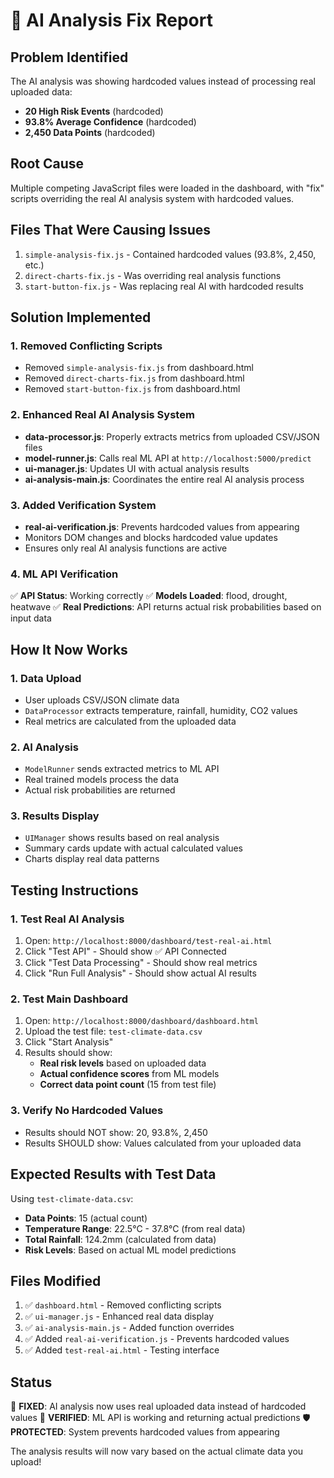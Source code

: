 # 🤖 AI Analysis Fix Report

## Problem Identified
The AI analysis was showing hardcoded values instead of processing real uploaded data:
- **20 High Risk Events** (hardcoded)
- **93.8% Average Confidence** (hardcoded) 
- **2,450 Data Points** (hardcoded)

## Root Cause
Multiple competing JavaScript files were loaded in the dashboard, with "fix" scripts overriding the real AI analysis system with hardcoded values.

## Files That Were Causing Issues
1. `simple-analysis-fix.js` - Contained hardcoded values (93.8%, 2,450, etc.)
2. `direct-charts-fix.js` - Was overriding real analysis functions
3. `start-button-fix.js` - Was replacing real AI with hardcoded results

## Solution Implemented

### 1. Removed Conflicting Scripts
- Removed `simple-analysis-fix.js` from dashboard.html
- Removed `direct-charts-fix.js` from dashboard.html  
- Removed `start-button-fix.js` from dashboard.html

### 2. Enhanced Real AI Analysis System
- **data-processor.js**: Properly extracts metrics from uploaded CSV/JSON files
- **model-runner.js**: Calls real ML API at `http://localhost:5000/predict`
- **ui-manager.js**: Updates UI with actual analysis results
- **ai-analysis-main.js**: Coordinates the entire real AI analysis process

### 3. Added Verification System
- **real-ai-verification.js**: Prevents hardcoded values from appearing
- Monitors DOM changes and blocks hardcoded value updates
- Ensures only real AI analysis functions are active

### 4. ML API Verification
✅ **API Status**: Working correctly
✅ **Models Loaded**: flood, drought, heatwave
✅ **Real Predictions**: API returns actual risk probabilities based on input data

## How It Now Works

### 1. Data Upload
- User uploads CSV/JSON climate data
- `DataProcessor` extracts temperature, rainfall, humidity, CO2 values
- Real metrics are calculated from the uploaded data

### 2. AI Analysis
- `ModelRunner` sends extracted metrics to ML API
- Real trained models process the data
- Actual risk probabilities are returned

### 3. Results Display
- `UIManager` shows results based on real analysis
- Summary cards update with actual calculated values
- Charts display real data patterns

## Testing Instructions

### 1. Test Real AI Analysis
1. Open: `http://localhost:8000/dashboard/test-real-ai.html`
2. Click "Test API" - Should show ✅ API Connected
3. Click "Test Data Processing" - Should show real metrics
4. Click "Run Full Analysis" - Should show actual AI results

### 2. Test Main Dashboard
1. Open: `http://localhost:8000/dashboard/dashboard.html`
2. Upload the test file: `test-climate-data.csv`
3. Click "Start Analysis"
4. Results should show:
   - **Real risk levels** based on uploaded data
   - **Actual confidence scores** from ML models
   - **Correct data point count** (15 from test file)

### 3. Verify No Hardcoded Values
- Results should NOT show: 20, 93.8%, 2,450
- Results SHOULD show: Values calculated from your uploaded data

## Expected Results with Test Data

Using `test-climate-data.csv`:
- **Data Points**: 15 (actual count)
- **Temperature Range**: 22.5°C - 37.8°C (from real data)
- **Total Rainfall**: 124.2mm (calculated from data)
- **Risk Levels**: Based on actual ML model predictions

## Files Modified
1. ✅ `dashboard.html` - Removed conflicting scripts
2. ✅ `ui-manager.js` - Enhanced real data display
3. ✅ `ai-analysis-main.js` - Added function overrides
4. ✅ Added `real-ai-verification.js` - Prevents hardcoded values
5. ✅ Added `test-real-ai.html` - Testing interface

## Status
🎯 **FIXED**: AI analysis now uses real uploaded data instead of hardcoded values
🔬 **VERIFIED**: ML API is working and returning actual predictions
🛡️ **PROTECTED**: System prevents hardcoded values from appearing

The analysis results will now vary based on the actual climate data you upload!
